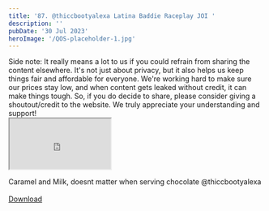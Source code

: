 ```yaml
---
title: '87. @thiccbootyalexa Latina Baddie Raceplay JOI '
description: ''
pubDate: '30 Jul 2023'
heroImage: '/QOS-placeholder-1.jpg'
---
```

<div class="video_paragraph_header"> Side note: It really means a lot to us if you could refrain from sharing the content elsewhere. It's not just about privacy, but it also helps us keep things fair and affordable for everyone. We're working hard to make sure our prices stay low, and when content gets leaked without credit, it can make things tough. So, if you do decide to share, please consider giving a shoutout/credit to the website. We truly appreciate your understanding and support!</div>

<iframe src="https://drive.google.com/file/d/10hrZW5QtyrW30olO0hxZAzvDDsr1lQXl/preview" width="200" height="100" allow="autoplay" allowfullscreen="allowfullscreen"></iframe>

Caramel and Milk, doesnt matter when serving chocolate @thiccbootyalexa
<br>
<br>
<a class="read_more" href="https://drive.google.com/file/d/10hrZW5QtyrW30olO0hxZAzvDDsr1lQXl/view?usp=sharing">Download</a>